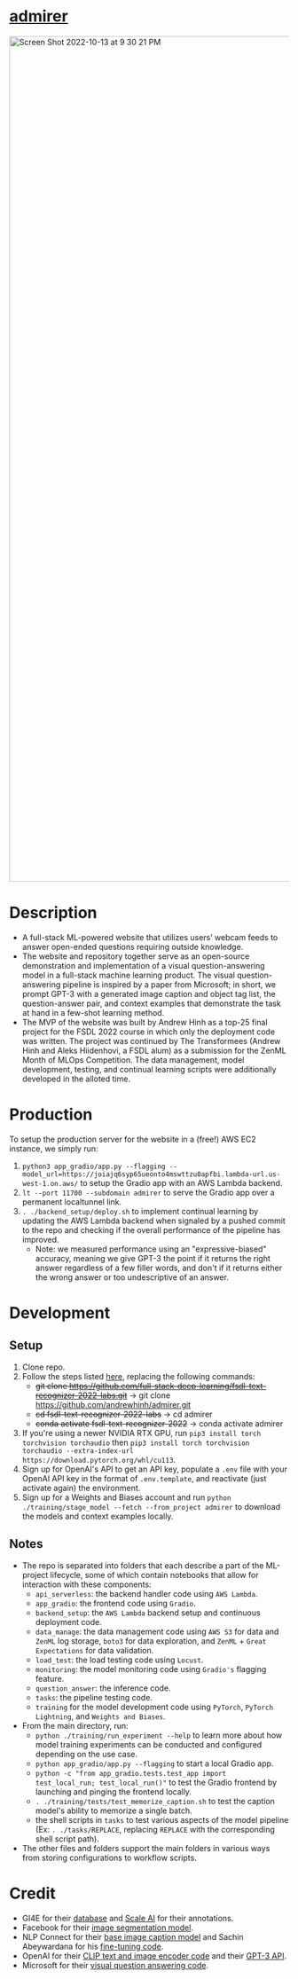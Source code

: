 # [admirer](https://admirer.loca.lt/)
<img width="1525" alt="Screen Shot 2022-10-13 at 9 30 21 PM" src="https://user-images.githubusercontent.com/40700820/195763037-1f5ca861-3eac-4338-8785-f6f16da79ad5.png">

# Description
- A full-stack ML-powered website that utilizes users’ webcam feeds to answer open-ended questions requiring outside knowledge.
- The website and repository together serve as an open-source demonstration and implementation of a visual question-answering model in a full-stack machine learning product. The visual question-answering pipeline is inspired by a paper from Microsoft; in short, we prompt GPT-3 with a generated image caption and object tag list, the question-answer pair, and context examples that demonstrate the task at hand in a few-shot learning method.
- The MVP of the website was built by Andrew Hinh as a top-25 final project for the FSDL 2022 course in which only the deployment code was written. The project was continued by The Transformees (Andrew Hinh and Aleks Hiidenhovi, a FSDL alum) as a submission for the ZenML Month of MLOps Competition. The data management, model development, testing, and continual learning scripts were additionally developed in the alloted time.

# Production
To setup the production server for the website in a (free!) AWS EC2 instance, we simply run:
1. `python3 app_gradio/app.py --flagging --model_url=https://joiajq6syp65ueonto4mswttzu0apfbi.lambda-url.us-west-1.on.aws/` to setup the Gradio app with an AWS Lambda backend.
2. `lt --port 11700 --subdomain admirer` to serve the Gradio app over a permanent localtunnel link.
3. `. ./backend_setup/deploy.sh` to implement continual learning by updating the AWS Lambda backend when signaled by a pushed commit to the repo and checking if the overall performance of the pipeline has improved.
    - Note: we measured performance using an "expressive-biased" accuracy, meaning we give GPT-3 the point if it returns the right answer regardless of a few filler words, and don't if it returns either the wrong answer or too undescriptive of an answer.

# Development
## Setup
1. Clone repo.
2. Follow the steps listed [here](https://github.com/full-stack-deep-learning/fsdl-text-recognizer-2022-labs/tree/main/setup#local), replacing the following commands:
    - ~~git clone https://github.com/full-stack-deep-learning/fsdl-text-recognizer-2022-labs.git~~ -> git clone https://github.com/andrewhinh/admirer.git
    - ~~cd fsdl-text-recognizer-2022-labs~~ -> cd admirer
    - ~~conda activate fsdl-text-recognizer-2022~~ -> conda activate admirer
3. If you're using a newer NVIDIA RTX GPU, run `pip3 install torch torchvision torchaudio` then `pip3 install torch torchvision torchaudio --extra-index-url https://download.pytorch.org/whl/cu113`.
4. Sign up for OpenAI's API to get an API key, populate a `.env` file with your OpenAI API key in the format of `.env.template`, and reactivate (just activate again) the environment.
5. Sign up for a Weights and Biases account and run `python ./training/stage_model --fetch --from_project admirer` to download the models and context examples locally.
## Notes
- The repo is separated into folders that each describe a part of the ML-project lifecycle, some of which contain notebooks that allow for interaction with these components:
    - `api_serverless`: the backend handler code using `AWS Lambda`.
    - `app_gradio`: the frontend code using `Gradio`.
    - `backend_setup`: the `AWS Lambda` backend setup and continuous deployment code.
    - `data_manage`: the data management code using `AWS S3` for data and `ZenML` log storage, `boto3` for data exploration, and `ZenML` + `Great Expectations` for data validation.
    - `load_test`: the load testing code using `Locust`.
    - `monitoring`: the model monitoring code using `Gradio's` flagging feature.
    - `question_answer`: the inference code.
    - `tasks`: the pipeline testing code.
    - `training` for the model development code using `PyTorch`, `PyTorch Lightning`, and `Weights and Biases`.
- From the main directory, run:
    - `python ./training/run_experiment --help` to learn more about how model training experiments can be conducted and configured depending on the use case.
    - `python app_gradio/app.py --flagging` to start a local Gradio app.
    - `python -c "from app_gradio.tests.test_app import test_local_run; test_local_run()"` to test the Gradio frontend by launching and pinging the frontend locally.
    - `. ./training/tests/test_memorize_caption.sh` to test the caption model's ability to memorize a single batch.
    - the shell scripts in `tasks` to test various aspects of the model pipeline (Ex: `. ./tasks/REPLACE`, replacing `REPLACE` with the corresponding shell script path).
- The other files and folders support the main folders in various ways from storing configurations to workflow scripts.

# Credit
- GI4E for their [database](https://www.unavarra.es/gi4e/databases/gi4e/?languageId=1) and [Scale AI](https://scale.com/) for their annotations.
- Facebook for their [image segmentation model](https://huggingface.co/facebook/detr-resnet-50-panoptic).
- NLP Connect for their [base image caption model](https://huggingface.co/nlpconnect/vit-gpt2-image-captioning) and Sachin Abeywardana for his [fine-tuning code](https://sachinruk.github.io/blog/pytorch/huggingface/2021/12/28/vit-to-gpt2-encoder-decoder-model.html).
- OpenAI for their [CLIP text and image encoder code](https://huggingface.co/openai/clip-vit-base-patch16) and their [GPT-3 API](https://openai.com/api/).
- Microsoft for their [visual question answering code](https://github.com/microsoft/PICa).
